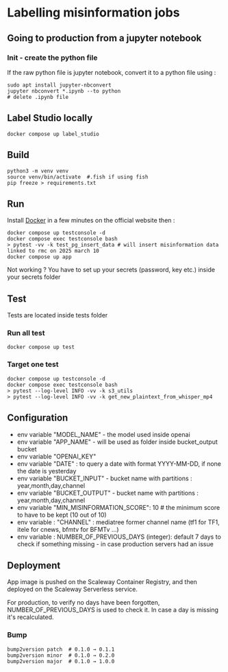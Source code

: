  # Labelling misinformation jobs

 
 ## Going to production from a jupyter notebook

 ### Init - create the python file
 If the raw python file is jupyter notebook, convert it to a python file using :
 ```
 sudo apt install jupyter-nbconvert
 jupyter nbconvert *.ipynb --to python
 # delete .ipynb file
```

## Label Studio locally
```
docker compose up label_studio
```

## Build
```
python3 -m venv venv
source venv/bin/activate  #.fish if using fish
pip freeze > requirements.txt
```

## Run
Install [Docker](https://www.docker.com/get-started/) in a few minutes on the official website then :
```
docker compose up testconsole -d
docker compose exec testconsole bash
> pytest -vv -k test_pg_insert_data # will insert misinformation data linked to rmc on 2025 march 10
docker compose up app
```

Not working ? You have to set up your secrets (password, key etc.) inside your secrets folder

## Test
Tests are located inside tests folder
### Run all test
```
docker compose up test
```

### Target one test
```
docker compose up testconsole -d
docker compose exec testconsole bash
> pytest --log-level INFO -vv -k s3_utils 
> pytest --log-level INFO -vv -k get_new_plaintext_from_whisper_mp4
```

## Configuration
* env variable "MODEL_NAME" - the model used inside openai
* env variable  "APP_NAME" - will be used as folder inside bucket_output bucket
* env variable "OPENAI_KEY"
* env variable  "DATE" : to query a date with format YYYY-MM-DD, if none the date is yesterday
* env variable  "BUCKET_INPUT" - bucket name with partitions : year,month,day,channel
* env variable  "BUCKET_OUTPUT" - bucket name with partitions : year,month,day,channel
* env variable "MIN_MISINFORMATION_SCORE": 10 # the minimum score to have to be kept (10 out of 10)
* env variable : "CHANNEL" : mediatree former channel name (tf1 for TF1, itele for cnews, bfmtv for BFMTv ...)
* env variable : NUMBER_OF_PREVIOUS_DAYS (integer): default 7 days to check if something missing - in case production servers had an issue


## Deployment

App image is pushed on the Scaleway Container Registry, and then deployed on the Scaleway Serverless service.

For production, to verify no days have been forgotten, NUMBER_OF_PREVIOUS_DAYS is used to check it. In case a day is missing it's recalculated.

### Bump
```
bump2version patch  # 0.1.0 → 0.1.1
bump2version minor  # 0.1.0 → 0.2.0
bump2version major  # 0.1.0 → 1.0.0
```
